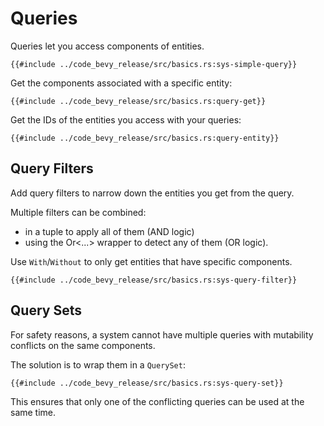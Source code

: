 # Queries

Queries let you access components of entities.

```rust,no_run,noplayground
{{#include ../code_bevy_release/src/basics.rs:sys-simple-query}}
```

Get the components associated with a specific entity:

```rust,no_run,noplayground
{{#include ../code_bevy_release/src/basics.rs:query-get}}
```

Get the IDs of the entities you access with your queries:

```rust,no_run,noplayground
{{#include ../code_bevy_release/src/basics.rs:query-entity}}
```

## Query Filters

Add query filters to narrow down the entities you get from the query.

Multiple filters can be combined:
 - in a tuple to apply all of them (AND logic)
 - using the Or<...> wrapper to detect any of them (OR logic).

Use `With`/`Without` to only get entities that have specific components.

```rust,no_run,noplayground
{{#include ../code_bevy_release/src/basics.rs:sys-query-filter}}
```

## Query Sets

For safety reasons, a system cannot have multiple queries with mutability conflicts on the same components.

The solution is to wrap them in a `QuerySet`:

```rust,no_run,noplayground
{{#include ../code_bevy_release/src/basics.rs:sys-query-set}}
```

This ensures that only one of the conflicting queries can be used at the same time.
